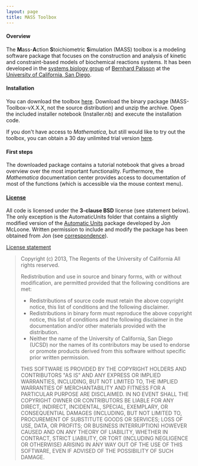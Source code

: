 ```yaml
---
layout: page
title: MASS Toolbox
---
```

#### Overview
The **M**ass-**A**ction **S**toichiometric **S**imulation (MASS) toolbox is a modeling software package that focuses on the construction and analysis of kinetic and constraint-based models of biochemical reactions systems. It has been developed in the [systems biology group](http://systemsbiology.ucsd.edu/) of [Bernhard Palsson](http://systemsbiology.ucsd.edu/Researchers/Palsson) at the [University of California, San Diego](http://ucsd.edu).

#### Installation
You can download the toolbox [here](https://github.com/SBRG/MASS-Toolbox/releases). Download the binary package (MASS-Toolbox-vX.X.X, not the source distribution) and unzip the archive. Open the included installer notebook (Installer.nb) and execute the installation code.

If you don't have access to *Mathematica*, but still would like to try out the toolbox, you can obtain a 30 day unlimited trial version [here](http://www.wolfram.com/mathematica/trial/).

#### First steps
The downloaded package contains a tutorial notebook that gives a broad overview over the most important functionality. Furthermore, the *Mathematica* documentation center provides access to documentation of most of the functions (which is accessible via the mouse context menu).

#### [License](id:license_anchor)

All code is licensed under the **3-clause BSD** license (see statement below). The only exception is the AutomaticUnits folder that contains a slightly modified version of the [Automatic Units](http://library.wolfram.com/infocenter/MathSource/7655/) package developed by Jon McLoone. Written permission to include and modify the package has been obtained from Jon (see [correspondence](AutomaticUnits/LICENSE.txt)).

[License statement](id:license_statement)
> Copyright (c) 2013, The Regents of the University of California
> All rights reserved.
> 
> Redistribution and use in source and binary forms, with or without
> modification, are permitted provided that the following conditions are met:
> 
>  * Redistributions of source code must retain the above copyright notice, this
>    list of conditions and the following disclaimer.
>  * Redistributions in binary form must reproduce the above copyright notice,
>    this list of conditions and the following disclaimer in the documentation
>    and/or other materials provided with the distribution.
>  * Neither the name of the University of California, San Diego (UCSD)
>    nor the names of its contributors may be used to endorse or promote
>    products derived from this software without specific prior written
>    permission.
> 
> THIS SOFTWARE IS PROVIDED BY THE COPYRIGHT HOLDERS AND CONTRIBUTORS "AS IS"
> AND ANY EXPRESS OR IMPLIED WARRANTIES, INCLUDING, BUT NOT LIMITED TO, THE
> IMPLIED WARRANTIES OF MERCHANTABILITY AND FITNESS FOR A PARTICULAR PURPOSE ARE
> DISCLAIMED. IN NO EVENT SHALL THE COPYRIGHT OWNER OR CONTRIBUTORS BE LIABLE
> FOR ANY DIRECT, INDIRECT, INCIDENTAL, SPECIAL, EXEMPLARY, OR CONSEQUENTIAL
> DAMAGES (INCLUDING, BUT NOT LIMITED TO, PROCUREMENT OF SUBSTITUTE GOODS OR
> SERVICES; LOSS OF USE, DATA, OR PROFITS; OR BUSINESS INTERRUPTION) HOWEVER
> CAUSED AND ON ANY THEORY OF LIABILITY, WHETHER IN CONTRACT, STRICT LIABILITY,
> OR TORT (INCLUDING NEGLIGENCE OR OTHERWISE) ARISING IN ANY WAY OUT OF THE USE
> OF THIS SOFTWARE, EVEN IF ADVISED OF THE POSSIBILITY OF SUCH DAMAGE.